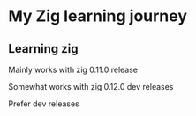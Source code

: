 # My Zig learning journey

## Learning zig

Mainly works with zig 0.11.0 release

Somewhat works with zig 0.12.0 dev releases

Prefer dev releases

